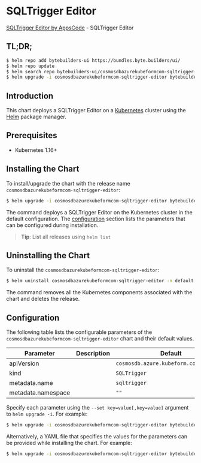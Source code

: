 # SQLTrigger Editor

[SQLTrigger Editor by AppsCode](https://byte.builders) - SQLTrigger Editor

## TL;DR;

```bash
$ helm repo add bytebuilders-ui https://bundles.byte.builders/ui/
$ helm repo update
$ helm search repo bytebuilders-ui/cosmosdbazurekubeformcom-sqltrigger-editor --version=v0.4.17
$ helm upgrade -i cosmosdbazurekubeformcom-sqltrigger-editor bytebuilders-ui/cosmosdbazurekubeformcom-sqltrigger-editor -n default --create-namespace --version=v0.4.17
```

## Introduction

This chart deploys a SQLTrigger Editor on a [Kubernetes](http://kubernetes.io) cluster using the [Helm](https://helm.sh) package manager.

## Prerequisites

- Kubernetes 1.16+

## Installing the Chart

To install/upgrade the chart with the release name `cosmosdbazurekubeformcom-sqltrigger-editor`:

```bash
$ helm upgrade -i cosmosdbazurekubeformcom-sqltrigger-editor bytebuilders-ui/cosmosdbazurekubeformcom-sqltrigger-editor -n default --create-namespace --version=v0.4.17
```

The command deploys a SQLTrigger Editor on the Kubernetes cluster in the default configuration. The [configuration](#configuration) section lists the parameters that can be configured during installation.

> **Tip**: List all releases using `helm list`

## Uninstalling the Chart

To uninstall the `cosmosdbazurekubeformcom-sqltrigger-editor`:

```bash
$ helm uninstall cosmosdbazurekubeformcom-sqltrigger-editor -n default
```

The command removes all the Kubernetes components associated with the chart and deletes the release.

## Configuration

The following table lists the configurable parameters of the `cosmosdbazurekubeformcom-sqltrigger-editor` chart and their default values.

|     Parameter      | Description |                      Default                      |
|--------------------|-------------|---------------------------------------------------|
| apiVersion         |             | <code>cosmosdb.azure.kubeform.com/v1alpha1</code> |
| kind               |             | <code>SQLTrigger</code>                           |
| metadata.name      |             | <code>sqltrigger</code>                           |
| metadata.namespace |             | <code>""</code>                                   |


Specify each parameter using the `--set key=value[,key=value]` argument to `helm upgrade -i`. For example:

```bash
$ helm upgrade -i cosmosdbazurekubeformcom-sqltrigger-editor bytebuilders-ui/cosmosdbazurekubeformcom-sqltrigger-editor -n default --create-namespace --version=v0.4.17 --set apiVersion=cosmosdb.azure.kubeform.com/v1alpha1
```

Alternatively, a YAML file that specifies the values for the parameters can be provided while
installing the chart. For example:

```bash
$ helm upgrade -i cosmosdbazurekubeformcom-sqltrigger-editor bytebuilders-ui/cosmosdbazurekubeformcom-sqltrigger-editor -n default --create-namespace --version=v0.4.17 --values values.yaml
```
